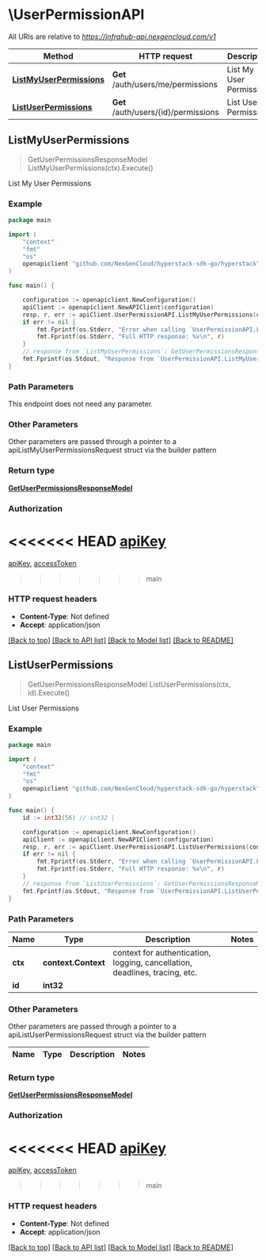 # \UserPermissionAPI

All URIs are relative to *https://infrahub-api.nexgencloud.com/v1*

Method | HTTP request | Description
------------- | ------------- | -------------
[**ListMyUserPermissions**](UserPermissionAPI.md#ListMyUserPermissions) | **Get** /auth/users/me/permissions | List My User Permissions
[**ListUserPermissions**](UserPermissionAPI.md#ListUserPermissions) | **Get** /auth/users/{id}/permissions | List User Permissions



## ListMyUserPermissions

> GetUserPermissionsResponseModel ListMyUserPermissions(ctx).Execute()

List My User Permissions



### Example

```go
package main

import (
	"context"
	"fmt"
	"os"
	openapiclient "github.com/NexGenCloud/hyperstack-sdk-go/hyperstack"
)

func main() {

	configuration := openapiclient.NewConfiguration()
	apiClient := openapiclient.NewAPIClient(configuration)
	resp, r, err := apiClient.UserPermissionAPI.ListMyUserPermissions(context.Background()).Execute()
	if err != nil {
		fmt.Fprintf(os.Stderr, "Error when calling `UserPermissionAPI.ListMyUserPermissions``: %v\n", err)
		fmt.Fprintf(os.Stderr, "Full HTTP response: %v\n", r)
	}
	// response from `ListMyUserPermissions`: GetUserPermissionsResponseModel
	fmt.Fprintf(os.Stdout, "Response from `UserPermissionAPI.ListMyUserPermissions`: %v\n", resp)
}
```

### Path Parameters

This endpoint does not need any parameter.

### Other Parameters

Other parameters are passed through a pointer to a apiListMyUserPermissionsRequest struct via the builder pattern


### Return type

[**GetUserPermissionsResponseModel**](GetUserPermissionsResponseModel.md)

### Authorization

<<<<<<< HEAD
[apiKey](../README.md#apiKey)
=======
[apiKey](../README.md#apiKey), [accessToken](../README.md#accessToken)
>>>>>>> main

### HTTP request headers

- **Content-Type**: Not defined
- **Accept**: application/json

[[Back to top]](#) [[Back to API list]](../README.md#documentation-for-api-endpoints)
[[Back to Model list]](../README.md#documentation-for-models)
[[Back to README]](../README.md)


## ListUserPermissions

> GetUserPermissionsResponseModel ListUserPermissions(ctx, id).Execute()

List User Permissions



### Example

```go
package main

import (
	"context"
	"fmt"
	"os"
	openapiclient "github.com/NexGenCloud/hyperstack-sdk-go/hyperstack"
)

func main() {
	id := int32(56) // int32 | 

	configuration := openapiclient.NewConfiguration()
	apiClient := openapiclient.NewAPIClient(configuration)
	resp, r, err := apiClient.UserPermissionAPI.ListUserPermissions(context.Background(), id).Execute()
	if err != nil {
		fmt.Fprintf(os.Stderr, "Error when calling `UserPermissionAPI.ListUserPermissions``: %v\n", err)
		fmt.Fprintf(os.Stderr, "Full HTTP response: %v\n", r)
	}
	// response from `ListUserPermissions`: GetUserPermissionsResponseModel
	fmt.Fprintf(os.Stdout, "Response from `UserPermissionAPI.ListUserPermissions`: %v\n", resp)
}
```

### Path Parameters


Name | Type | Description  | Notes
------------- | ------------- | ------------- | -------------
**ctx** | **context.Context** | context for authentication, logging, cancellation, deadlines, tracing, etc.
**id** | **int32** |  | 

### Other Parameters

Other parameters are passed through a pointer to a apiListUserPermissionsRequest struct via the builder pattern


Name | Type | Description  | Notes
------------- | ------------- | ------------- | -------------


### Return type

[**GetUserPermissionsResponseModel**](GetUserPermissionsResponseModel.md)

### Authorization

<<<<<<< HEAD
[apiKey](../README.md#apiKey)
=======
[apiKey](../README.md#apiKey), [accessToken](../README.md#accessToken)
>>>>>>> main

### HTTP request headers

- **Content-Type**: Not defined
- **Accept**: application/json

[[Back to top]](#) [[Back to API list]](../README.md#documentation-for-api-endpoints)
[[Back to Model list]](../README.md#documentation-for-models)
[[Back to README]](../README.md)

